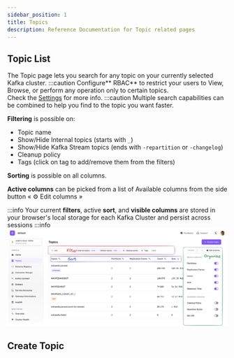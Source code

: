 ```yaml
---
sidebar_position: 1
title: Topics
description: Reference Documentation for Topic related pages
---
```


## Topic List

The Topic page lets you search for any topic on your currently selected Kafka cluster.
:::caution
Configure** RBAC** to restrict your users to View, Browse, or perform any operation only to certain topics.  
Check the [Settings](https://slite.com/api/public/notes/_OtvNSKy38tOKS/redirect) for more info.
:::caution
Multiple search capabilities can be combined to help you find to the topic you want faster.

**Filtering** is possible on:

-   Topic name
-   Show/Hide Internal topics (starts with `_`)
-   Show/Hide Kafka Stream topics (ends with `-repartition` or `-changelog`)
-   Cleanup policy
-   Tags (click on tag to add/remove them from the filters)

**Sorting** is possible on all columns.

**Active columns** can be picked from a list of Available columns from the side button « ⚙️ Edit columns »

:::info
Your current **filters**, active **sort**, and **visible columns** are stored in your browser's local storage for each Kafka Cluster and persist across sessions
:::info
![img.png](img/topic-list.png)
## Create Topic

          